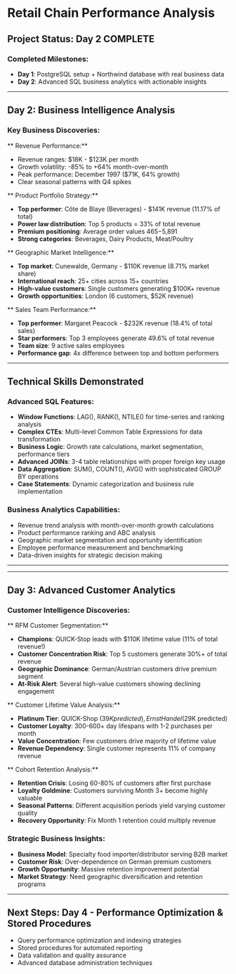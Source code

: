 # Retail Chain Performance Analysis

## Project Status: Day 2 COMPLETE

### Completed Milestones:
- **Day 1**: PostgreSQL setup + Northwind database with real business data
- **Day 2**: Advanced SQL business analytics with actionable insights

---

##  Day 2: Business Intelligence Analysis

### Key Business Discoveries:

** Revenue Performance:**
- Revenue ranges: $18K - $123K per month
- Growth volatility: -85% to +64% month-over-month  
- Peak performance: December 1997 ($71K, 64% growth)
- Clear seasonal patterns with Q4 spikes

** Product Portfolio Strategy:**
- **Top performer**: Côte de Blaye (Beverages) - $141K revenue (11.17% of total)
- **Power law distribution**: Top 5 products = 33% of total revenue
- **Premium positioning**: Average order values $465-$5,891
- **Strong categories**: Beverages, Dairy Products, Meat/Poultry

** Geographic Market Intelligence:**
- **Top market**: Cunewalde, Germany - $110K revenue (8.71% market share)
- **International reach**: 25+ cities across 15+ countries
- **High-value customers**: Single customers generating $100K+ revenue
- **Growth opportunities**: London (6 customers, $52K revenue)

** Sales Team Performance:**
- **Top performer**: Margaret Peacock - $232K revenue (18.4% of total sales)
- **Star performers**: Top 3 employees generate 49.6% of total revenue
- **Team size**: 9 active sales employees
- **Performance gap**: 4x difference between top and bottom performers

---

##  Technical Skills Demonstrated

### Advanced SQL Features:
- **Window Functions**: LAG(), RANK(), NTILE() for time-series and ranking analysis
- **Complex CTEs**: Multi-level Common Table Expressions for data transformation
- **Business Logic**: Growth rate calculations, market segmentation, performance tiers
- **Advanced JOINs**: 3-4 table relationships with proper foreign key usage
- **Data Aggregation**: SUM(), COUNT(), AVG() with sophisticated GROUP BY operations
- **Case Statements**: Dynamic categorization and business rule implementation

### Business Analytics Capabilities:
- Revenue trend analysis with month-over-month growth calculations
- Product performance ranking and ABC analysis
- Geographic market segmentation and opportunity identification
- Employee performance measurement and benchmarking
- Data-driven insights for strategic decision making

---

---

## Day 3: Advanced Customer Analytics 

### Customer Intelligence Discoveries:

** RFM Customer Segmentation:**
- **Champions**: QUICK-Stop leads with $110K lifetime value (11% of total revenue!)
- **Customer Concentration Risk**: Top 5 customers generate 30%+ of total revenue
- **Geographic Dominance**: German/Austrian customers drive premium segment
- **At-Risk Alert**: Several high-value customers showing declining engagement

** Customer Lifetime Value Analysis:**
- **Platinum Tier**: QUICK-Shop ($39K predicted), Ernst Handel ($29K predicted)
- **Customer Loyalty**: 300-600+ day lifespans with 1-2 purchases per month
- **Value Concentration**: Few customers drive majority of lifetime value
- **Revenue Dependency**: Single customer represents 11% of company revenue

** Cohort Retention Analysis:**
- **Retention Crisis**: Losing 60-80% of customers after first purchase
- **Loyalty Goldmine**: Customers surviving Month 3+ become highly valuable
- **Seasonal Patterns**: Different acquisition periods yield varying customer quality
- **Recovery Opportunity**: Fix Month 1 retention could multiply revenue

### Strategic Business Insights:
- **Business Model**: Specialty food importer/distributor serving B2B market
- **Customer Risk**: Over-dependence on German premium customers
- **Growth Opportunity**: Massive retention improvement potential
- **Market Strategy**: Need geographic diversification and retention programs

---

##  Next Steps: Day 4 - Performance Optimization & Stored Procedures
- Query performance optimization and indexing strategies
- Stored procedures for automated reporting
- Data validation and quality assurance
- Advanced database administration techniques
